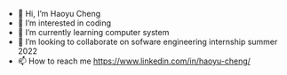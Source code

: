 - 👋 Hi, I’m Haoyu Cheng
- 👀 I’m interested in coding
- 🌱 I’m currently learning computer system
- 💞️ I’m looking to collaborate on sofware engineering internship summer 2022
- 📫 How to reach me https://www.linkedin.com/in/haoyu-cheng/

<!---
chengyu2000311/chengyu2000311 is a ✨ special ✨ repository because its `README.md` (this file) appears on your GitHub profile.
You can click the Preview link to take a look at your changes.
--->
